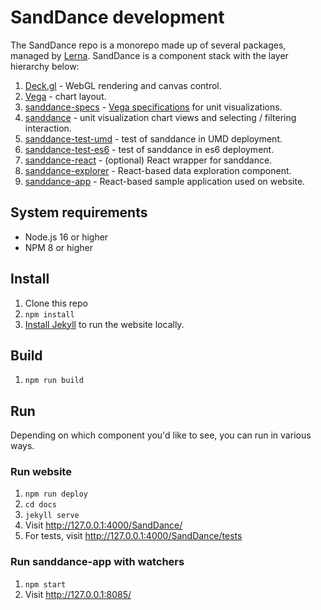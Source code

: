# SandDance development

The SandDance repo is a monorepo made up of several packages, managed by [Lerna](). SandDance is a component stack with the layer hierarchy below:

1. [Deck.gl](https://github.com/uber/deck.gl) - WebGL rendering and canvas control.
1. [Vega](https://github.com/vega/vega) - chart layout.
1. [sanddance-specs](https://github.com/microsoft/SandDance/tree/master/packages/sanddance-specs) - [Vega specifications](https://vega.github.io/vega/docs/specification/) for unit visualizations.
1. [sanddance](https://github.com/microsoft/SandDance/tree/master/packages/sanddance) - unit visualization chart views and selecting / filtering interaction.
1. [sanddance-test-umd](https://github.com/microsoft/SandDance/tree/master/packages/sanddance-test-umd) - test of sanddance in UMD deployment.
1. [sanddance-test-es6](https://github.com/microsoft/SandDance/tree/master/packages/sanddance-test-es6) - test of sanddance in es6 deployment.
1. [sanddance-react](https://github.com/microsoft/SandDance/tree/master/packages/sanddance-react) - (optional) React wrapper for sanddance.
1. [sanddance-explorer](https://github.com/microsoft/SandDance/tree/master/packages/sanddance-explorer) - React-based data exploration component.
1. [sanddance-app](https://github.com/microsoft/SandDance/tree/master/packages/sanddance-app) - React-based sample application used on website.

## System requirements
* Node.js 16 or higher
* NPM 8 or higher

## Install
1. Clone this repo
1. `npm install`
1. [Install Jekyll](https://jekyllrb.com/) to run the website locally.

## Build
1. `npm run build`

## Run
Depending on which component you'd like to see, you can run in various ways.

### Run website
1. `npm run deploy`
1. `cd docs`
1. `jekyll serve`
1. Visit http://127.0.0.1:4000/SandDance/
1. For tests, visit http://127.0.0.1:4000/SandDance/tests

### Run sanddance-app with watchers
1. `npm start`
1. Visit http://127.0.0.1:8085/
